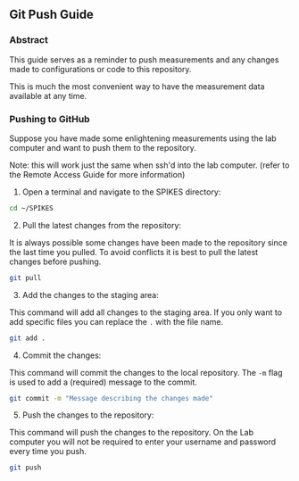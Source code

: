 ## Git Push Guide
### Abstract

This guide serves as a reminder to push measurements and any changes made to configurations or code to this repository. 

This is much the most convenient way to have the measurement data available at any time.

### Pushing to GitHub

Suppose you have made some enlightening measurements using the lab computer and want to push them to the repository.

Note: this will work just the same when ssh'd into the lab computer.  (refer to the Remote Access Guide for more information)

1. Open a terminal and navigate to the SPIKES directory:

```bash
cd ~/SPIKES
```

2. Pull the latest changes from the repository:

It is always possible some changes have been made to the repository since the last time you pulled. To avoid conflicts it is best to pull the latest changes before pushing.

```bash
git pull
```

3. Add the changes to the staging area:

This command will add all changes to the staging area. If you only want to add specific files you can replace the `.` with the file name.

```bash
git add .
```

4. Commit the changes:

This command will commit the changes to the local repository. The `-m` flag is used to add a (required) message to the commit.

```bash
git commit -m "Message describing the changes made"
```

5. Push the changes to the repository:

This command will push the changes to the repository. On the Lab computer you will not be required to enter your username and password every time you push.

```bash
git push
```
